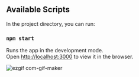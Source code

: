 ## Available Scripts

In the project directory, you can run:

### `npm start`

Runs the app in the development mode.\
Open [http://localhost:3000](http://localhost:3000) to view it in the browser.

![ezgif com-gif-maker](https://user-images.githubusercontent.com/49872682/204117573-80f96ce5-6e3f-42ec-b805-483e99a82606.gif)
